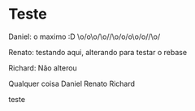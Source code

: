 # Teste

Daniel: o maximo :D \o/o\o/\o/\/\o\/o\/o\o/o/\/\o/

Renato: testando aqui, alterando para testar o rebase

Richard: Não alterou



Qualquer coisa Daniel Renato Richard

teste